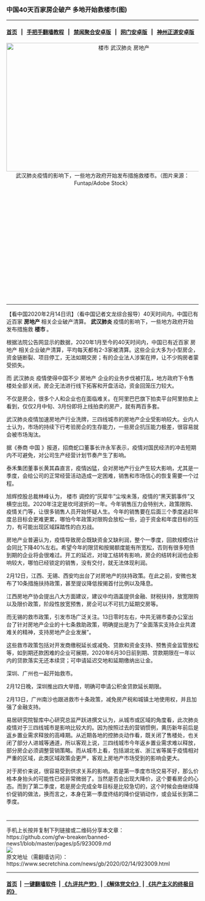 ### 中国40天百家房企破产 多地开始救楼市(图)
------------------------

#### [首页](https://github.com/gfw-breaker/banned-news1/blob/master/README.md) &nbsp;&nbsp;|&nbsp;&nbsp; [手把手翻墙教程](https://github.com/gfw-breaker/guides/wiki) &nbsp;&nbsp;|&nbsp;&nbsp; [禁闻聚合安卓版](https://github.com/gfw-breaker/bn-android) &nbsp;&nbsp;|&nbsp;&nbsp; [网门安卓版](https://github.com/oGate2/oGate) &nbsp;&nbsp;|&nbsp;&nbsp; [神州正道安卓版](https://github.com/SzzdOgate/update) 



<div class="article_right" style="fone-color:#000">
 <p style="text-align: center;">
  <img alt="楼市 武汉肺炎 房地产" src="https://img3.secretchina.com/pic/2020/2-11/p2624772a274873986-ss.jpg" style="height:337px; width:600px"/>
  <br>
   武汉肺炎疫情的影响下，一些地方政府开始发布措施救楼市。（图片来源：Funtap/Adobe Stock）
   <span id="hideid" name="hideid" style="color:red;display:none;">
    <span href="https://www.secretchina.com">
    </span>
   </span>
  </br>
 </p>
 <div id="txt-mid1-t21-2017">
  <ins class="adsbygoogle" data-ad-client="ca-pub-1276641434651360" data-ad-slot="2451032099" style="display:inline-block;width:336px;height:280px">
  </ins>
  

---


  </div>
 </div>
 <p>
  【看中国2020年2月14日讯】（看中国记者文龙综合报导）40天时间内，中国已有近百家
  <strong>
   房地产
  </strong>
  相关企业破产清算。
  <strong>
   <span href="https://www.secretchina.com/news/gb/tag/武汉肺炎" target="_blank">
    武汉肺炎
   </span>
  </strong>
  疫情的影响下，一些地方政府开始发布措施救
  <strong>
   楼市
  </strong>
  。
  <span id="hideid" name="hideid" style="color:red;display:none;">
   <span href="https://www.secretchina.com">
   </span>
  </span>
 </p>
 <p>
  根据法院公告网显示的数据，2020年1月至今的40天时间内，中国已有近百家
  <span href="https://www.secretchina.com/news/gb/tag/房地产" target="_blank">
   房地产
  </span>
  相关企业破产清算，平均每天都有2-3家被清算。这些企业大多为小型房企，资金链断裂、项目停工，无法如期交房；有的企业法人涉案在押，让不少购房者蒙受损失。
 </p>
 <p>
  而
  <span href="https://zh.wikipedia.org/wiki/2019%E5%B9%B4%E5%86%A0%E7%8A%B6%E7%97%85%E6%AF%92%E7%96%BE%E7%97%85" target="_blank">
   武汉肺炎
  </span>
  疫情使得中国不少
  <span href="https://zh.wikipedia.org/wiki/%E6%88%BF%E5%9C%B0%E4%BA%A7" target="_blank">
   房地产
  </span>
  企业的业务步伐被打乱，地方政府下令售楼处全部关闭，房企无法进行线下拓客和开盘活动，资金回笼压力较大。
 </p>
 <p>
  不仅是房企，很多个人和企业也在面临难关。在阿里巴巴旗下拍卖平台阿里拍卖上看到，仅仅2月中旬、3月份即将上线拍卖的房产，就有两百多套。
 </p>
 <p>
  武汉肺炎疫情加速房地产行业洗牌，三四线城市的房地产企业受影响较大。业内人士认为，市场的持续下行考验房企的生存能力，一些房企抗压能力极差，很容易就会被市场淘汰。
 </p>
 <p>
  据《券商
  <span href="https://www.secretchina.com" target="_blank">
   中国
  </span>
  》报道，招商蛇口董事长许永军表示，疫情对国民经济的冲击短期内不可避免，对公司生产经营计划节奏产生了影响。
 </p>
 <p>
  泰禾集团董事长黄其森直言，疫情凶猛，会对房地产行业产生较大影响，尤其是一季度，会给公司的正常经营活动造成一定困难，销售和市场信心的恢复需要一个过程。
 </p>
 <p>
  旭辉控股总裁林峰认为，
  <span href="https://zh.wikipedia.org/wiki/%E6%A5%BC%E5%B8%82" target="_blank">
   楼市
  </span>
  调控的“灰犀牛”尘埃未落，疫情的“黑天鹅事件”又横空出现。2020年注定是坎坷波折的一年。今年销售压力会特别大，政策限购、疫情关门等，让很多销售人员开始怀疑人生。今年的销售要在后面三个季度追赶年度总目标会更难更累，哪怕今年政策对限购会放松一些，迫于资金和年度目标的压力，有可能出现区域踩踏性的白刃战。
 </p>
 <p>
  房地产业普遍认为，疫情导致房企既缺资金又缺利润，整个一季度，回款规模估计会同比下降40%左右。希望今年的限贷和按揭额度能有所宽松，否则有很多短债到期的企业将会很难过。开工的延迟，对竣工结转有影响，房企的结转利润也会影响较大，哪怕已经锁定的销售，没有交付，就无法体现利润。
 </p>
 <p>
  2月12日，江西、无锡、西安均出台了对房地产的扶持政策。在此之前，安微也发布了10条措施扶持政策，甚至提议降低按揭首付比例以及降息。
 </p>
 <p>
  江西房地产协会提出八大方面建议，建议中均涵盖提供金融、财税扶持，放宽限购以及限价政策，阶段性放宽预售，房企可以不可抗力延期交房等。
 </p>
 <p>
  而无锡的救市政策，引发市场广泛关注。13日零时左右，中共无锡市委办公室出台了针对房地产企业的十七条救助政策，明确提出是为了“全面落实支持企业共渡难关的精神，支持房地产企业发展”。
 </p>
 <p>
  这些救市政策包括对开发商缴税延长或减免、贷款和资金支持、预售资金监管放松等，如到期还款困难的企业可展期，2020年6月30日前到期、贷款期限在一年以内的贷款落实无还本续贷；可申请延迟交地和延期缴纳出让金。
 </p>
 <p>
  深圳、广州也一起开始救市。
 </p>
 <p>
  2月12日晚，深圳推出四大举措，明确可申请公积金贷款延长期限。
 </p>
 <p>
  2月13日，广州南沙也跟进救市十条政策，减免房产税和城镇土地使用权，并且加强了金融支持。
 </p>
 <p>
  易居研究院智库中心研究总监严跃进撰文认为，从城市或区域的角度看，此次肺炎疫情对于三四线城市是影响比较大的。因为按照过去的营销惯例，黄历新年前后是返乡置业需求释放的高峰期。从近期各地的控肺炎动作看，既关闭了售楼处，也关闭了部分人进城等通道，所以客观上说，三四线城市今年返乡置业需求难以释放，部分房企必须调整营销策略。而从城市上看，包括湖北省、浙江省等属于疫情相对严重的区域，此类区域政策会更严，客观上房地产市场受到的影响会更大。
 </p>
 <p>
  对于房价来说，很容易受到供求关系的影响。若是第一季度市场交易不好，那么价格本身抬头的可能性已经非常微弱了。当然是否会出现大降价，这个要看房企的心态。而到了第二季度，若是房企完成全年目标是比较急切的，这个时候会由继续降价促销的做法，换而言之，本身在第一季度终结的降价促销动作，或会延长到第二季度。
  <center>
   <div>
    <div id="txt-mid2-t22-2017" style="display: block;  max-height: 351px;  overflow: hidden;">
     <div id="SC-21xxx">
     </div>
     <ins class="adsbygoogle" data-ad-client="ca-pub-1276641434651360" data-ad-format="auto" data-ad-slot="4301710469" data-full-width-responsive="true" style="display:block">
     </ins>
    </div>
   </div>
  </center>
  <div style="padding-top:12px;">
  </div>
 </p>
</div>

<hr/>
手机上长按并复制下列链接或二维码分享本文章：<br/>
https://github.com/gfw-breaker/banned-news1/blob/master/pages/p5/923009.md <br/>
<a href='https://github.com/gfw-breaker/banned-news1/blob/master/pages/p5/923009.md'><img src='https://github.com/gfw-breaker/banned-news1/blob/master/pages/p5/923009.md.png'/></a> <br/>
原文地址（需翻墙访问）：https://www.secretchina.com/news/gb/2020/02/14/923009.html


------------------------
#### [首页](https://github.com/gfw-breaker/banned-news1/blob/master/README.md) &nbsp;|&nbsp; [一键翻墙软件](https://github.com/gfw-breaker/nogfw/blob/master/README.md) &nbsp;| [《九评共产党》](https://github.com/gfw-breaker/9ping.md/blob/master/README.md#九评之一评共产党是什么) | [《解体党文化》](https://github.com/gfw-breaker/jtdwh.md/blob/master/README.md) | [《共产主义的终极目的》](https://github.com/gfw-breaker/gczydzjmd.md/blob/master/README.md)


<img src='http://gfw-breaker.win/banned-news/pages/p5/923009.md' width='0px' height='0px'/>